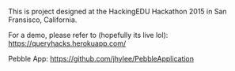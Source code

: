 This is project designed at the HackingEDU Hackathon 2015 in San Fransisco, California.

For a demo, please refer to (hopefully its live lol): https://queryhacks.herokuapp.com/

Pebble App: https://github.com/jhylee/PebbleApplication
